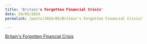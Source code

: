 ```yaml
---
title: 'Britain's Forgotten Financial Crisis'
date: 24/05/2024
permalink: /posts/2024/05/Britain's Forgotten Financial Crisis/

---
```


[Britain's Forgotten Financial Crisis](https://worksinprogress.co/issue/britains-forgotten-financial-crisis) 
